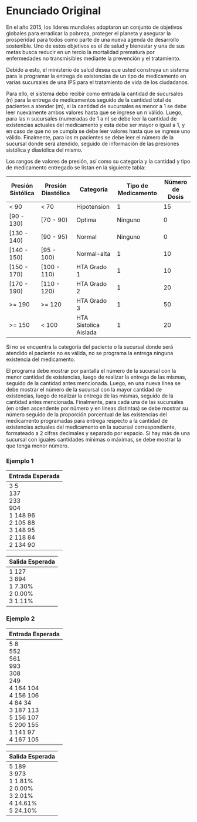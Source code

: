 # Enunciado Original

En el año 2015, los líderes mundiales adoptaron un conjunto de objetivos globales
para erradicar la pobreza, proteger el planeta y asegurar la prosperidad para todos
como parte de una nueva agenda de desarrollo sostenible. Uno de estos objetivos es
el de salud y bienestar y una de sus metas busca reducir en un tercio la mortalidad
prematura por enfermedades no transmisibles mediante la prevención y el tratamiento.

Debido a esto, el ministerio de salud desea que usted construya un sistema para la
programar la entrega de existencias de un tipo de medicamento en varias sucursales
de una IPS para el tratamiento de vida de los ciudadanos.

Para ello, el sistema debe recibir como entrada la cantidad de sucursales (n) para la
entrega de medicamentos seguido de la cantidad total de pacientes a atender (m), si la
cantidad de sucursales es menor a 1 se debe leer nuevamente ambos valores hasta que se
ingrese un n válido. Luego, para las n sucursales (numeradas de 1 a n) se debe leer la
cantidad de existencias actuales del medicamento y esta debe ser mayor o igual a 1, y
en caso de que no se cumpla se debe leer valores hasta que se ingrese uno válido.
Finalmente, para los m pacientes se debe leer el número de la sucursal donde será
atendido, seguido de información de las presiones sistólica y diastólica del mismo.

Los rangos de valores de presión, así como su categoría y la cantidad y tipo de
medicamento entregado se listan en la siguiente tabla:

|Presión Sistólica|Presión Diastólica| Categoría             |Tipo de Medicamento|Número de Dosis|
|-----------------|------------------|-----------------------|-------------------|---------------|
| < 90            | < 70             | Hipotension           |         1         |       15      |
| [90 - 130)      | [70 - 90)        | Optima                |      Ninguno      |       0       |
| [130 - 140)     | [90 - 95)        | Normal                |      Ninguno      |       0       |
| [140 - 150)     | [95 - 100)       | Normal-alta           |         1         |       10      |
| [150 - 170)     | [100 - 110)      | HTA Grado 1           |         1         |       10      |
| [170 - 190)     | [110 - 120)      | HTA Grado 2           |         1         |       20      |
| >= 190          | >= 120           | HTA Grado 3           |         1         |       50      |
| >= 150          | < 100            | HTA Sistolica Aislada |         1         |       20      |

Si no se encuentra la categoría del paciente o la sucursal donde será atendido el
paciente no es válida, no se programa la entrega ninguna existencia del medicamento.

El programa debe mostrar por pantalla el número de la sucursal con la menor cantidad
de existencias, luego de realizar la entrega de las mismas, seguido de la cantidad antes
mencionada. Luego, en una nueva línea se debe mostrar el número de la sucursal con la
mayor cantidad de existencias, luego de realizar la entrega de las mismas, seguido de la
cantidad antes mencionada. Finalmente, para cada una de las sucursales (en orden ascendente
por número y en líneas distintas) se debe mostrar su número seguido de la proporción
porcentual de las existencias del medicamento programadas para entrega respecto a la
cantidad de existencias actuales del medicamento en la sucursal correspondiente, formateado
a 2 cifras decimales y separado por espacio.
Si hay más de una sucursal con iguales cantidades mínimas o máximas, se debe mostrar la
que tenga menor número.

### Ejemplo 1

| Entrada Esperada                                                                   |
|------------------------------------------------------------------------------------|
|3 5<br>137<br>233<br>904<br>1 148 96<br>2 105 88<br>3 148 95<br>2 118 84<br>2 134 90|

| Salida Esperada                               |
|-----------------------------------------------|
|1 127<br>3 894<br>1 7.30%<br>2 0.00%<br>3 1.11%|

### Ejemplo 2

| Entrada Esperada                                                                                                                          |
|-------------------------------------------------------------------------------------------------------------------------------------------|
|5 8<br>552<br>561<br>993<br>308<br>249<br>4 164 104<br>4 156 106<br>4 84 34<br>3 187 113<br>5 156 107<br>5 200 155<br>1 141 97<br>4 167 105|

| Salida Esperada                                                       |
|-----------------------------------------------------------------------|
|5 189<br>3 973<br>1 1.81%<br>2 0.00%<br>3 2.01%<br>4 14.61%<br>5 24.10%|
